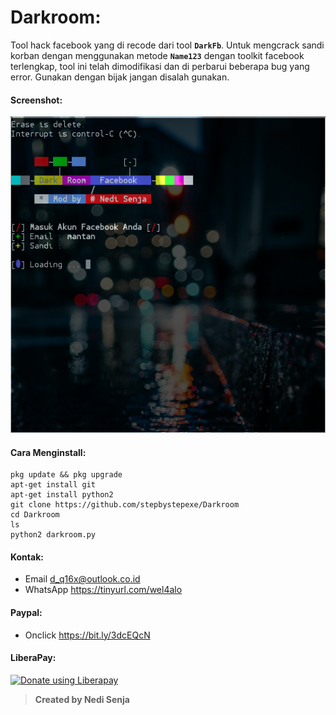 # Darkroom:
Tool hack facebook yang di recode dari tool **```DarkFb```**. Untuk mengcrack sandi korban dengan menggunakan metode **```Name123```** dengan toolkit facebook terlengkap, tool ini telah dimodifikasi dan di perbarui beberapa bug yang error. Gunakan dengan bijak jangan disalah gunakan.
#### Screenshot:
![](./Skrinsut.png)
#### Cara Menginstall:
```
pkg update && pkg upgrade
apt-get install git
apt-get install python2
git clone https://github.com/stepbystepexe/Darkroom
cd Darkroom
ls
python2 darkroom.py
```
#### Kontak:
+ Email d_q16x@outlook.co.id
+ WhatsApp https://tinyurl.com/wel4alo
#### Paypal:
+ Onclick https://bit.ly/3dcEQcN
#### LiberaPay:
<noscript><a href="https://liberapay.com/stepbystepexe/donate"><img alt="Donate using Liberapay" src="https://liberapay.com/assets/widgets/donate.svg"></a></noscript>
>**Created by Nedi Senja**
